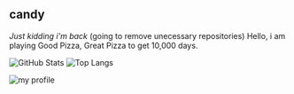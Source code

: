 ## candy
*Just kidding i'm back*
(going to remove unecessary repositories)
Hello, i am playing Good Pizza, Great Pizza to get 10,000 days.

![GitHub Stats](https://github-readme-stats.vercel.app/api?username=realcandyuwu&theme=light&show_icons=true)
![Top Langs](https://github-readme-stats.vercel.app/api/top-langs/?username=realcandyuwu&theme=light)

![my profile](https://raw.githubusercontent.com/realcandyuwu/realcandyuwu/refs/heads/main/channels4_profile.jpg)
